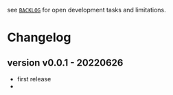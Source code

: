 
see [`BACKLOG`](https://github.com/kr-g/smog/blob/main/BACKLOG.md)
for open development tasks and limitations.


# Changelog


## version v0.0.1 - 20220626

- first release
- 